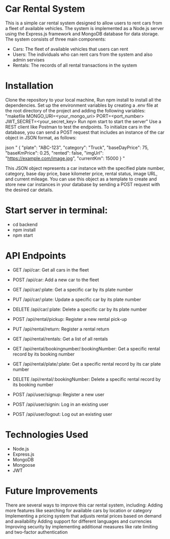 # Car Rental System
This is a simple car rental system designed to allow users to rent cars from a fleet of available vehicles. The system is implemented as a Node.js server using the Express.js framework and MongoDB database for data storage. The system consists of three main components:

* Cars: The fleet of available vehicles that users can rent
* Users: The individuals who can rent cars from the system and also admin servises
* Rentals: The records of all rental transactions in the system

# Installation
Clone the repository to your local machine,
Run npm install to install all the dependencies.
Set up the environment variables by creating a .env file at the root directory of the project and adding the following variables:
"makefile
MONGO_URI=<your_mongo_uri>
PORT=<port_number>
JWT_SECRET=<your_secret_key>
Run npm start to start the server"
Use a REST client like Postman to test the endpoints.
To initialize cars in the database, you can send a POST request that includes an instance of the car object in JSON format, as follows:

json
" {
  "plate": "ABC-123",
  "category": "Truck",
  "baseDayPrice": 75,
  "baseKmPrice": 0.25,
  "rented": false,
  "imgUrl": "https://example.com/image.jpg",
  "currentKm": 15000
}  "

This JSON object represents a car instance with the specified plate number, category, base day price, base kilometer price, rental status, image URL, and current mileage. You can use this object as a template to create and store new car instances in your database by sending a POST request with the desired car details.

# Start server in terminal:
* cd backend
* npm install
* npm start

# API Endpoints

* GET /api/car: Get all cars in the fleet
* POST /api/car: Add a new car to the fleet
* GET /api/car/:plate: Get a specific car by its plate number
* PUT /api/car/:plate: Update a specific car by its plate number
* DELETE /api/car/:plate: Delete a specific car by its plate number

* POST /api/rental/pickup: Register a new rental pick-up
* PUT /api/rental/return: Register a rental return
* GET /api/rental/rentals: Get a list of all rentals
* GET /api/rental/bookingnumber/:bookingNumber: Get a specific rental record by its booking number
* GET /api/rental/plate/:plate: Get a specific rental record by its car plate number
* DELETE /api/rental/:bookingNumber: Delete a specific rental record by its booking number

* POST /api/user/signup: Register a new user
* POST /api/user/signin: Log in an existing user
* POST /api/user/logout: Log out an existing user

# Technologies Used
* Node.js
* Express.js
* MongoDB
* Mongoose
* JWT
# Future Improvements
There are several ways to improve this car rental system, including:
Adding more features like searching for available cars by location or category
Implementing a pricing system that adjusts rental prices based on demand and availability
Adding support for different languages and currencies
Improving security by implementing additional measures like rate limiting and two-factor authentication
